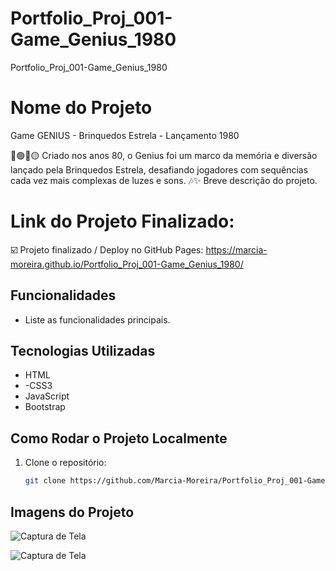 # Portfolio_Proj_001-Game_Genius_1980
Portfolio_Proj_001-Game_Genius_1980

# Nome do Projeto
Game GENIUS - Brinquedos Estrela - Lançamento 1980

🔵🟢🔴🟡 Criado nos anos 80, o Genius foi um marco da memória e diversão lançado pela Brinquedos Estrela, desafiando jogadores com sequências cada vez mais complexas de luzes e sons. 🎶✨
Breve descrição do projeto.

# Link do Projeto Finalizado:

☑️ Projeto finalizado / Deploy no GitHub Pages: https://marcia-moreira.github.io/Portfolio_Proj_001-Game_Genius_1980/

## Funcionalidades
- Liste as funcionalidades principais.

## Tecnologias Utilizadas
- HTML
- -CSS3
- JavaScript
- Bootstrap

## Como Rodar o Projeto Localmente
1. Clone o repositório:
   ```bash
   git clone https://github.com/Marcia-Moreira/Portfolio_Proj_001-Game_Genius_1980.git

## Imagens do Projeto

![Captura de Tela](./img/img_deploy_01.png)

![Captura de Tela](images/screenshot.png)
